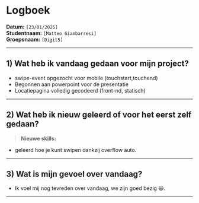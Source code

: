 # Logboek

**Datum:** `[23/01/2025]`  
**Studentnaam:** `[Matteo Giambarresi]`  
**Groepsnaam:** `[Digit5]`

---

## 1) Wat heb ik vandaag gedaan voor mijn project?
- swipe-event opgezocht voor mobile (touchstart,touchend)
- Begonnen aan powerpoint voor de presentatie
- Locatiepagina volledig gecodeerd (front-nd, statisch)
---
## 2) Wat heb ik nieuw geleerd of voor het eerst zelf gedaan?
> **Nieuwe skills:**  
- geleerd hoe je kunt swipen dankzij overflow auto.
---

## 3) Wat is mijn gevoel over vandaag?
- Ik voel mij nog tevreden over vandaag, we zijn goed bezig :smiley:.
---


